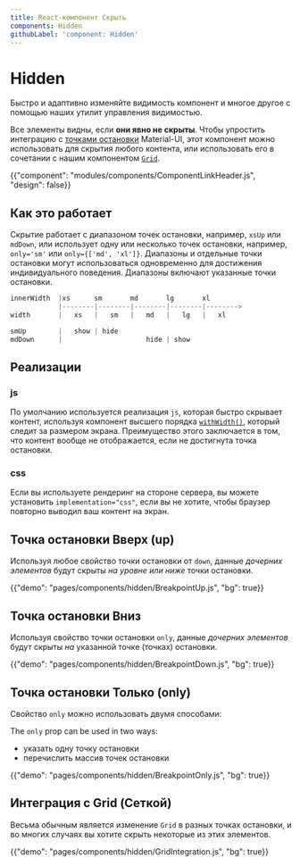 ```yaml
---
title: React-компонент Скрыть
components: Hidden
githubLabel: 'component: Hidden'
---
```


# Hidden

<p class="description">Быстро и адаптивно изменяйте видимость компонент и многое другое с помощью наших утилит управления видимостью.</p>

Все элементы видны, если **они явно не скрыты**. Чтобы упростить интеграцию с [ точками остановки](/customization/breakpoints/) Material-UI, этот компонент можно использовать для скрытия любого контента, или использовать его в сочетании с нашим компонентом [`Grid`](/components/grid/).

{{"component": "modules/components/ComponentLinkHeader.js", "design": false}}

## Как это работает

Скрытие работает с диапазоном точек остановки, например, `xsUp` или `mdDown`, или использует одну или несколько точек остановки, например, `only='sm'` или `only={['md', 'xl']}`. Диапазоны и отдельные точки остановки могут использоваться одновременно для достижения индивидуального поведения. Диапазоны включают указанные точки остановки.

```js
innerWidth  |xs      sm       md       lg       xl
            |--------|--------|--------|--------|-------->
width       |   xs   |   sm   |   md   |   lg   |   xl

smUp        |   show | hide
mdDown      |                     hide | show

```

## Реализации

### js

По умолчанию используется реализация `js`, которая быстро скрывает контент, используя компонент высшего порядка [`withWidth()`](/customization/breakpoints/#withwidth), который следит за размером экрана. Преимущество этого заключается в том, что контент вообще не отображается, если не достигнута точка остановки.

### css

Если вы используете рендеринг на стороне сервера, вы можете установить `implementation="css"`, если вы не хотите, чтобы браузер повторно выводил ваш контент на экран.

## Точка остановки Вверх (up)

Используя любое свойство точки остановки от `down`, данные *дочерних элементов* будут скрыты *на уровне или ниже* точки остановки.

{{"demo": "pages/components/hidden/BreakpointUp.js", "bg": true}}

## Точка остановки Вниз

Используя свойство точки остановки `only`, данные *дочерних элементов* будут скрыты *на* указанной точке (точках) остановки.

{{"demo": "pages/components/hidden/BreakpointDown.js", "bg": true}}

## Точка остановки Только (only)

Свойство `only` можно использовать двумя способами:

The `only` prop can be used in two ways:

- указать одну точку остановки
- перечислить массив точек остановки

{{"demo": "pages/components/hidden/BreakpointOnly.js", "bg": true}}

## Интеграция с Grid (Сеткой)

Весьма обычным является изменение `Grid` в разных точках остановки, и во многих случаях вы хотите скрыть некоторые из этих элементов.

{{"demo": "pages/components/hidden/GridIntegration.js", "bg": true}}
